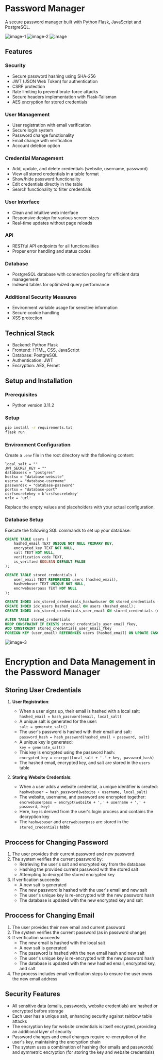 # Password Manager

A secure password manager built with Python Flask, JavaScript and PostgreSQL.

![image-1](https://github.com/user-attachments/assets/d5b7599a-1379-4a11-9f1a-289e72782ddf)
![image-2](https://github.com/user-attachments/assets/23c1ebdb-edf5-4387-b31b-b25e497cd776)
![image](https://github.com/user-attachments/assets/7029c775-2a5c-42ed-aa17-b343722f3896)


## Features

### Security
- Secure password hashing using SHA-256
- JWT (JSON Web Token) for authentication
- CSRF protection
- Rate limiting to prevent brute-force attacks
- Secure headers implementation with Flask-Talisman
- AES encryption for stored credentials

### User Management
- User registration with email verification
- Secure login system
- Password change functionality
- Email change with verification
- Account deletion option

### Credential Management
- Add, update, and delete credentials (website, username, password)
- View all stored credentials in a table format
- Show/hide password functionality
- Edit credentials directly in the table
- Search functionality to filter credentials

### User Interface
- Clean and intuitive web interface
- Responsive design for various screen sizes
- Real-time updates without page reloads

### API
- RESTful API endpoints for all functionalities
- Proper error handling and status codes

### Database
- PostgreSQL database with connection pooling for efficient data management
- Indexed tables for optimized query performance

### Additional Security Measures
- Environment variable usage for sensitive information
- Secure cookie handling
- XSS protection

## Technical Stack
- Backend: Python Flask
- Frontend: HTML, CSS, JavaScript
- Database: PostgreSQL
- Authentication: JWT
- Encryption: AES, Fernet


## Setup and Installation

### Prerequisites
- Python version 3.11.2

### Setup
```bash
pip install -r requirements.txt
flask run
```

### Environment Configuration
Create a `.env` file in the root directory with the following content:

```
local_salt = ""
JWT_SECRET_KEY = ""
databasesx = "postgres"
hostsx = "database-website"
usersx = "database-username"
passwordsx = "database-password"
portsx = "database-port"
csrfsecretekey = b'crsfsecretekey'
urlx = 'url'
```

Replace the empty values and placeholders with your actual configuration.

### Database Setup

Execute the following SQL commands to set up your database:

```sql
CREATE TABLE users (
    hashed_email TEXT UNIQUE NOT NULL PRIMARY KEY,
    encrypted_key TEXT NOT NULL,
    salt TEXT NOT NULL,
    verification_code TEXT,
    is_verified BOOLEAN DEFAULT FALSE
);

CREATE TABLE stored_credentials (
    user_email TEXT REFERENCES users (hashed_email),
    hashwebuser TEXT UNIQUE NOT NULL,
    encrwebuserpass TEXT NOT NULL
);

CREATE INDEX idx_stored_credentials_hashwebuser ON stored_credentials (encrwebuserpass);
CREATE INDEX idx_users_hashed_email ON users (hashed_email);
CREATE INDEX idx_stored_credentials_user_email ON stored_credentials (user_email);

ALTER TABLE stored_credentials
DROP CONSTRAINT IF EXISTS stored_credentials_user_email_fkey,
ADD CONSTRAINT stored_credentials_user_email_fkey 
FOREIGN KEY (user_email) REFERENCES users (hashed_email) ON UPDATE CASCADE ON DELETE CASCADE;
```

![image-3](https://github.com/user-attachments/assets/6d1e7575-2235-4e8f-aaf9-1245ef0b08b1)

# Encryption and Data Management in the Password Manager

## Storing User Credentials

1. **User Registration**:
   - When a user signs up, their email is hashed with a local salt: <br />
   `hashed_email = hash_password(email, local_salt)`
   - A unique salt is generated for the user: <br />
   `salt = generate_salt()`
   - The user's password is hashed with their email and salt: <br />
   `password_hash = hash_password(hashed_email + password, salt)`
   - A unique key is generated: <br />
   `key = generate_salt()`
   - This key is encrypted using the password hash:<br /> `encrypted_key = encrypt(local_salt + '.' + key, password_hash)`
   - The hashed email, encrypted key, and salt are stored in the `users` table

2. **Storing Website Credentials**:
   - When a user adds a website credential, a unique identifier is created: <br />
   `hashwebuser = hash_password(website + username, local_salt)`
   - The website, username, and password are encrypted together: <br />
   `encrwebuserpass = encrypt(website + ',' + username + ',' + password, key)`
   - Here, `key` is derived from the user's login process and contains the decryption key
   - The `hashwebuser` and `encrwebuserpass` are stored in the `stored_credentials` table

## Proccess for Changing Password

1. The user provides their current password and new password
2. The system verifies the current password by:
   - Retrieving the user's salt and encrypted key from the database
   - Hashing the provided current password with the stored salt
   - Attempting to decrypt the stored encrypted key
3. If verification succeeds:
   - A new salt is generated
   - The new password is hashed with the user's email and new salt
   - The user's unique key is re-encrypted with the new password hash
   - The database is updated with the new encrypted key and salt

## Proccess for Changing Email

1. The user provides their new email and current password
2. The system verifies the current password (as in password change)
3. If verification succeeds:
   - The new email is hashed with the local salt
   - A new salt is generated
   - The password is hashed with the new email hash and new salt
   - The user's unique key is re-encrypted with the new password hash
   - The database is updated with the new hashed email, encrypted key, and salt
4. The process includes email verification steps to ensure the user owns the new email address

## Security Features

- All sensitive data (emails, passwords, website credentials) are hashed or encrypted before storage
- Each user has a unique salt, enhancing security against rainbow table attacks
- The encryption key for website credentials is itself encrypted, providing an additional layer of security
- Password changes and email changes require re-encryption of the user's key, maintaining the encryption chain
- The system uses a combination of hashing (for emails and passwords) and symmetric encryption (for storing the key and website credentials)



